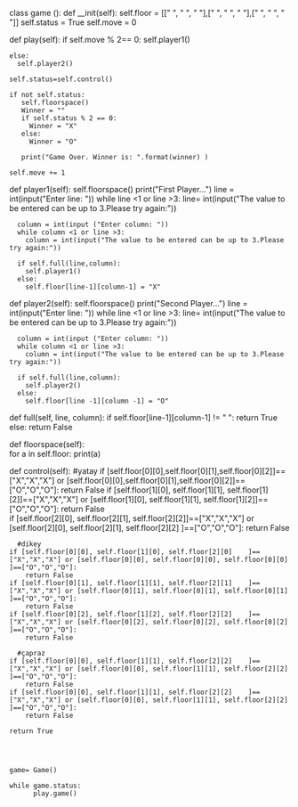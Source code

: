 class game ():
  def __init(self):
    self.floor = [[" ", " ", " "],[" ", " ", " "],[" ", " ", " "]]
    self.status = True
    self.move = 0

  def play(self):
    if self.move  % 2== 0:
      self.player1()
      
    else:
      self.player2()

    self.status=self.control()

    if not self.status:
       self.floorspace()
       Winner = ""
       if self.status % 2 == 0:
         Winner = "X"
       else:
         Winner = "O"  

       print("Game Over. Winner is: ".format(winner) )

    self.move += 1  

  def player1(self):
      self.floorspace()
      print("First Player...")
      line = int(input("Enter line: "))
      while line <1 or line >3:
        line= int(input("The value to be entered can be up to 3.Please try again:"))

      column = int(input ("Enter column: "))
      while column <1 or line >3:
        column = int(input("The value to be entered can be up to 3.Please try again:"))

      if self.full(line,column):
        self.player1()
      else:
        self.floor[line-1][column-1] = "X"  

  def player2(self):
      self.floorspace()
      print("Second Player...")
      line = int(input("Enter line: "))
      while line <1 or line >3:
        line= int(input("The value to be entered can be up to 3.Please try again:"))

      column = int(input ("Enter column: "))
      while column <1 or line >3:
        column = int(input("The value to be entered can be up to 3.Please try again:"))

      if self.full(line,column):
        self.player2()
      else:
        self.floor[line -1][column -1] = "O"     


  def full(self, line, column):
    if self.floor[line-1][column-1] != " ":
        return True
    else:
        return False  
      

  def floorspace(self):  
      for a in self.floor:
        print(a)  


  def control(self):
   #yatay
    if [self.floor[0][0],self.floor[0][1],self.floor[0][2]]==["X","X","X"] or [self.floor[0][0],self.floor[0][1],self.floor[0][2]]==["O","O","O"]:
        return False
    if [self.floor[1][0], self.floor[1][1], self.floor[1][2]]==["X","X","X"] or [self.floor[1][0], self.floor[1][1], self.floor[1][2]]==["O","O","O"]:
        return False     
    if [self.floor[2][0], self.floor[2][1], self.floor[2][2]]==["X","X","X"] or [self.floor[2][0], self.floor[2][1], self.floor[2][2] ]==["O","O","O"]:
        return False

      #dikey
    if [self.floor[0][0], self.floor[1][0], self.floor[2][0]    ]==["X","X","X"] or [self.floor[0][0], self.floor[0][0], self.floor[0][0]    ]==["O","O","O"]:
        return False
    if [self.floor[0][1], self.floor[1][1], self.floor[2][1]    ]==["X","X","X"] or [self.floor[0][1], self.floor[0][1], self.floor[0][1]    ]==["O","O","O"]:
        return False     
    if [self.floor[0][2], self.floor[1][2], self.floor[2][2]    ]==["X","X","X"] or [self.floor[0][2], self.floor[0][2], self.floor[0][2]    ]==["O","O","O"]:
        return False

      #çapraz
    if [self.floor[0][0], self.floor[1][1], self.floor[2][2]    ]==["X","X","X"] or [self.floor[0][0], self.floor[1][1], self.floor[2][2]    ]==["O","O","O"]:
        return False
    if [self.floor[0][0], self.floor[1][1], self.floor[2][2]    ]==["X","X","X"] or [self.floor[0][0], self.floor[1][1], self.floor[2][2]    ]==["O","O","O"]:
        return False     

    return True  
   
    


    game= Game()

    while game.status:
          play.game()
